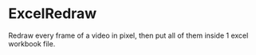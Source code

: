 # ExcelRedraw
Redraw every frame of a video in pixel, then put all of them inside 1 excel workbook file.
